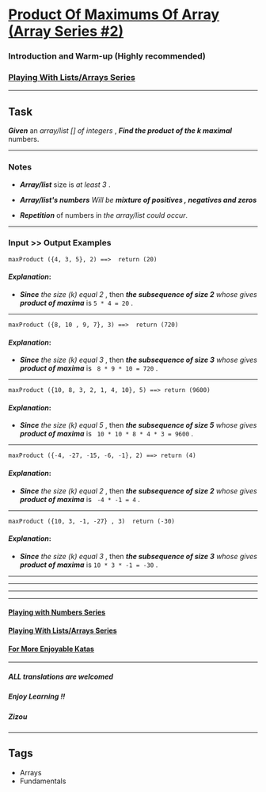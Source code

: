 # [Product Of Maximums Of Array (Array Series #2) ](https://www.codewars.com/kata/5a63948acadebff56f000018)

### Introduction and Warm-up (Highly recommended)

### [Playing With Lists/Arrays Series](https://www.codewars.com/collections/playing-with-lists-slash-arrays)

---

## Task

**_Given_** an _array/list [] of integers_ , **_Find the product of the k maximal_** numbers.

---

### Notes

- **_Array/list_** size is _at least 3_ .

- **_Array/list's numbers_** _Will be_ **_mixture of positives , negatives and zeros_**

- **_Repetition_** of numbers in _the array/list could occur_.

---

### Input >> Output Examples

```
maxProduct ({4, 3, 5}, 2) ==>  return (20)
```

#### _Explanation_:

- **_Since_** _the size (k) equal 2_ , then **_the subsequence of size 2_** _whose gives_ **_product of maxima_** is `5 * 4 = 20` .

---

```
maxProduct ({8, 10 , 9, 7}, 3) ==>  return (720)
```

#### _Explanation_:

- **_Since_** _the size (k) equal 3_ , then **_the subsequence of size 3_** _whose gives_ **_product of maxima_** is ` 8 * 9 * 10 = 720` .

---

```
maxProduct ({10, 8, 3, 2, 1, 4, 10}, 5) ==> return (9600)
```

#### _Explanation_:

- **_Since_** _the size (k) equal 5_ , then **_the subsequence of size 5_** _whose gives_ **_product of maxima_** is ` 10 * 10 * 8 * 4 * 3 = 9600` .

---

```
maxProduct ({-4, -27, -15, -6, -1}, 2) ==> return (4)
```

#### _Explanation_:

- **_Since_** _the size (k) equal 2_ , then **_the subsequence of size 2_** _whose gives_ **_product of maxima_** is ` -4 * -1 = 4` .

---

```
maxProduct ({10, 3, -1, -27} , 3)  return (-30)
```

#### _Explanation_:

- **_Since_** _the size (k) equal 3_ , then **_the subsequence of size 3_** _whose gives_ **_product of maxima_** is `10 * 3 * -1 = -30` .

---

---

---

---

#### [Playing with Numbers Series](https://www.codewars.com/collections/playing-with-numbers)

#### [Playing With Lists/Arrays Series](https://www.codewars.com/collections/playing-with-lists-slash-arrays)

#### [For More Enjoyable Katas](http://www.codewars.com/users/MrZizoScream/authored)

---

##### ALL translations are welcomed

##### Enjoy Learning !!

##### Zizou

---

## Tags

- Arrays
- Fundamentals
